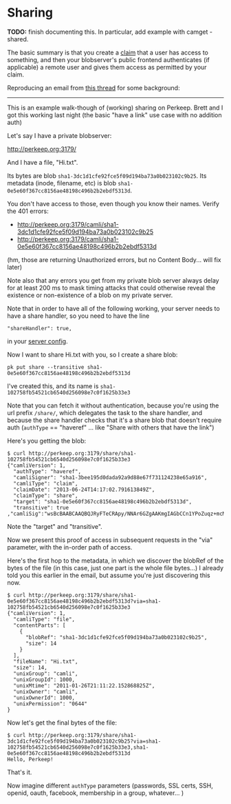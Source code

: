 # Sharing

**TODO:** finish documenting this. In particular, add example with camget -shared.

The basic summary is that you create a [claim](/doc/terms.md#claim) that a user
has access to something, and then your blobserver's public frontend
authenticates (if applicable) a remote user and gives them access as permitted
by your claim.

Reproducing an email from [this thread](http://groups.google.com/group/camlistore/browse_thread/thread/a4920d6a1c5fc3ce)
for some background:

---

This is an example walk-though of (working) sharing on Perkeep.   Brett and
I got this working last night (the basic "have a link" use case with no
addition auth)

Let's say I have a private blobserver:

http://perkeep.org:3179/

And I have a file, "Hi.txt".

Its bytes are blob `sha1-3dc1d1cfe92fce5f09d194ba73a0b023102c9b25`.  Its
metadata (inode, filename, etc) is blob `sha1-0e5e60f367cc8156ae48198c496b2b2ebdf5313d`.

You don't have access to those, even though you know their names.  Verify the 401 errors:

* http://perkeep.org:3179/camli/sha1-3dc1d1cfe92fce5f09d194ba73a0b023102c9b25
* http://perkeep.org:3179/camli/sha1-0e5e60f367cc8156ae48198c496b2b2ebdf5313d

(hm, those are returning Unauthorized errors, but no Content Body... will fix later)

Note also that any errors you get from my private blob server always delay for
at least 200 ms to mask timing attacks that could otherwise reveal the
existence or non-existence of a blob on my private server.

Note that in order to have all of the following working, your server needs to have a share handler, so you need to have the line

    "shareHandler": true,

in your [server config](/doc/server-config.md).

Now I want to share Hi.txt with you, so I create a share blob:

    pk put share --transitive sha1-0e5e60f367cc8156ae48198c496b2b2ebdf5313d

I've created this, and its name is `sha1-102758fb54521cb6540d256098e7c0f1625b33e3`

Note that you can fetch it without authentication, because you're using the url
prefix `/share/`, which delegates the task to the share handler, and because
the share handler checks that it's a share blob that doesn't require auth
(`authType` == "haveref" ... like "Share with others that have the link")

Here's you getting the blob:

    $ curl http://perkeep.org:3179/share/sha1-102758fb54521cb6540d256098e7c0f1625b33e3
    {"camliVersion": 1,
      "authType": "haveref",
      "camliSigner": "sha1-3bee195d0dada92a9d88e67f731124238e65a916",
      "camliType": "claim",
      "claimDate": "2013-06-24T14:17:02.791613849Z",
      "claimType": "share",
      "target": "sha1-0e5e60f367cc8156ae48198c496b2b2ebdf5313d",
      "transitive": true
    ,"camliSig":"wsBcBAABCAAQBQJRyFTeCRApy/NNAr6GZgAAKmgIAGbCCn1YPoZuqz+mcMaLN09J3rJYZPnjICp9at9UL7fFJ6izzDFLi6gq9ae/Kou51VRnuLYvRXGvqgZ9HCTTJiGaET8I6c3gBvQWMC/NOS/B9Y+CcZ5qEsz84Dk2D6zMIC9adQjN4yjtcsVtKYDVDQ5SCkCE6sOaUebGBS22TOhZMXPalIyzf2EPSiXdeEKtsMwg+sbd4EmpQHeE3XqzI8gbcsUX6VdCp6zU81Y71pNuYdmEVBPY5gVch2Xe1gJQICOatiAi4W/1nrTLB73sKEeulzRMbIDB4rgWooKKmnBPI1ZOTyg/fkKmfWfuJKSU0ySiPwVHn4aPFwCGrBRladE==KjfB"}

Note the "target" and "transitive".

Now we present this proof of access in subsequent requests in the "via"
parameter, with the in-order path of access.

Here's the first hop to the metadata, in which we discover the blobRef of the
bytes of the file (in this case, just one part is the whole file bytes...)  I
already told you this earlier in the email, but assume you're just discovering
this now.

    $ curl http://perkeep.org:3179/share/sha1-0e5e60f367cc8156ae48198c496b2b2ebdf5313d?via=sha1-102758fb54521cb6540d256098e7c0f1625b33e3
    {"camliVersion": 1,
      "camliType": "file",
      "contentParts": [
        {
          "blobRef": "sha1-3dc1d1cfe92fce5f09d194ba73a0b023102c9b25",
          "size": 14
        }
      ],
      "fileName": "Hi.txt",
      "size": 14,
      "unixGroup": "camli",
      "unixGroupId": 1000,
      "unixMtime": "2011-01-26T21:11:22.152868825Z",
      "unixOwner": "camli",
      "unixOwnerId": 1000,
      "unixPermission": "0644"
    }

Now let's get the final bytes of the file:

    $ curl http://perkeep.org:3179/share/sha1-3dc1d1cfe92fce5f09d194ba73a0b023102c9b25?via=sha1-102758fb54521cb6540d256098e7c0f1625b33e3,sha1-0e5e60f367cc8156ae48198c496b2b2ebdf5313d
    Hello, Perkeep!

That's it.

Now imagine different `authType` parameters (passwords, SSL certs, SSH, openid,
oauth, facebook, membership in a group, whatever... )

